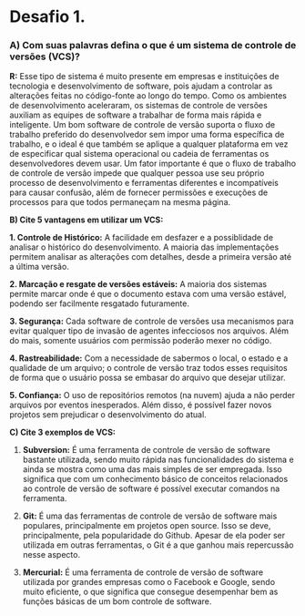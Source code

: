 # Desafio 1.



### **A) Com suas palavras defina o que é um sistema de controle de versões (VCS)?**

**R:** Esse tipo de sistema é muito presente em empresas e instituições de tecnologia e desenvolvimento de software, pois ajudam a controlar as alterações feitas no código-fonte ao longo do tempo. Como os ambientes de desenvolvimento aceleraram, os sistemas de controle de versões auxiliam as equipes de software a trabalhar de forma mais rápida e inteligente. Um bom software de controle de versão suporta o fluxo de trabalho preferido do desenvolvedor sem impor uma forma específica de trabalho, e o ideal é que também se aplique a qualquer plataforma em vez de especificar qual sistema operacional ou cadeia de ferramentas os desenvolvedores devem usar. Um fator importante é que o fluxo de trabalho de controle de versão impede que qualquer pessoa use seu próprio processo de desenvolvimento e ferramentas diferentes e incompatíveis para causar confusão, além de fornecer permissões e execuções de processos para que todos permaneçam na mesma página.

 

**B) Cite 5 vantagens em utilizar um VCS:**

 

**1.  Controle de Histórico:** A facilidade em desfazer e a possiblidade de analisar o histórico do desenvolvimento. A maioria das implementações permitem analisar as alterações com detalhes, desde a primeira versão até a última versão.

**2.   Marcação e resgate de versões estáveis:** A maioria dos sistemas permite marcar onde é que o documento estava com uma versão estável, podendo ser facilmente resgatado futuramente.

**3.   Segurança:** Cada software de controle de versões usa mecanismos para evitar qualquer tipo de invasão de agentes infecciosos nos arquivos. Além do mais, somente usuários com permissão poderão mexer no código.

**4.   Rastreabilidade:** Com a necessidade de sabermos o local, o estado e a qualidade de um arquivo; o controle de versão traz todos esses requisitos de forma que o usuário possa se embasar do arquivo que desejar utilizar.

**5.   Confiança:** O uso de repositórios remotos (na nuvem) ajuda a não perder arquivos por eventos inesperados. Além disso, é possível fazer novos projetos sem prejudicar o desenvolvimento do atual.

 

**C)  Cite 3 exemplos de VCS:**

 

1. **Subversion:** É uma ferramenta de controle de versão de software bastante utilizada, sendo muito rápida nas funcionalidades do sistema e ainda se mostra como uma das mais simples de ser empregada. Isso significa que com um conhecimento básico de conceitos relacionados ao controle de versão de software é possível executar comandos na ferramenta.

2. **Git:** É uma das ferramentas de controle de versão de software mais populares, principalmente em projetos open source. Isso se deve, principalmente, pela popularidade do Github. Apesar de ela poder ser utilizada em outras ferramentas, o Git é a que ganhou mais repercussão nesse aspecto.

3. **Mercurial:** É uma ferramenta de controle de versão de software utilizada por grandes empresas como o Facebook e Google, sendo muito eficiente, o que significa que consegue desempenhar bem as funções básicas de um bom controle de software.